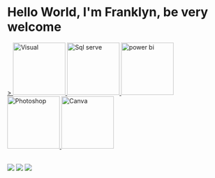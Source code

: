 # Hello World, I'm Franklyn, be very welcome 
<table>
  <a href="https://github.com/FranklynCosta">>  
  <img src="https://yt3.googleusercontent.com/_q52i8bUAEvcb7JR4e-eNTv23y2A_wg5sCz0NC0GrGtcw1CRMWJSOPVHUDh_bngD0q4gMvVeoA=s900-c-k-c0x00ffffff-no-rj" width="120" alt="Visual">
  <img src="https://www.2fconsultoria.com.br/wp-content/uploads/2017/02/Microsoft-SQL-Server.png" width="120" alt="Sql serve">
  <img src="https://static.wixstatic.com/media/322cff_c3cd08ea165f4e41bdb604d646554fc5~mv2.png/v1/fit/w_500,h_500,q_90/file.png" width="120" alt="power bi">
  <img src="https://images.sftcdn.net/images/t_app-icon-m/p/dad16454-96d0-11e6-863b-00163ec9f5fa/839525399/adobe-photoshop-cs3-update-1024px-Adobe_Photoshop_CS3_icon.svg.png" width="120" alt="Photoshop">
  <img src="https://play-lh.googleusercontent.com/3aWGqSf3T_p3F6wc8FFvcZcnjWlxpZdNaqFVEvPwQ1gTOPkVoZwq6cYvfK9eCkwCXbRY" width="120" alt="Canva">
</table>

<div> 
  <a href="https://www.instagram.com/franklin_druns/" target="_blank"><img src="https://img.shields.io/badge/-Instagram-%23E4405F?style=for-the-badge&logo=instagram&logoColor=white" target="_blank"></a>
  <a href=mailto:fknskate@gmail.com     "><img src="https://img.shields.io/badge/-Gmail-%23333?style=for-the-badge&logo=gmail&logoColor=white" target="_blank"></a>
  <a href="https://www.linkedin.com/in/franklin-albert-louis-victor-edouard-menezes-da-costa-18a506289/" target="_blank"><img src="https://img.shields.io/badge/-LinkedIn-%230077B5?style=for-the-badge&logo=linkedin&logoColor=white" target="_blank"></a> 
</div>
</body>
</html>

